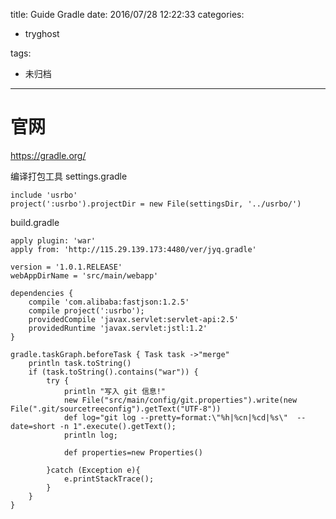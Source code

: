 title: Guide Gradle
date: 2016/07/28 12:22:33
categories:
 - tryghost

tags:
 - 未归档 



---

# 官网
https://gradle.org/

编译打包工具
settings.gradle
```language-bash
include 'usrbo'
project(':usrbo').projectDir = new File(settingsDir, '../usrbo/') 
```

build.gradle
```language-bash
apply plugin: 'war'
apply from: 'http://115.29.139.173:4480/ver/jyq.gradle'

version = '1.0.1.RELEASE'
webAppDirName = 'src/main/webapp'

dependencies {
    compile 'com.alibaba:fastjson:1.2.5'
    compile project(':usrbo');
    providedCompile 'javax.servlet:servlet-api:2.5'
    providedRuntime 'javax.servlet:jstl:1.2'
}

gradle.taskGraph.beforeTask { Task task ->"merge"
    println task.toString()
    if (task.toString().contains("war")) {
        try {
            println "写入 git 信息!"
            new File("src/main/config/git.properties").write(new File(".git/sourcetreeconfig").getText("UTF-8"))
            def log="git log --pretty=format:\"%h|%cn|%cd|%s\"  --date=short -n 1".execute().getText();
            println log;

            def properties=new Properties()

        }catch (Exception e){
            e.printStackTrace();
        }
    }
}
```





